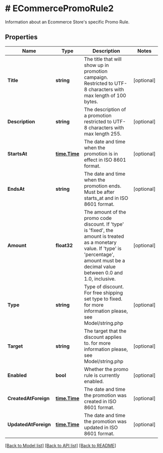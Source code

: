 # # ECommercePromoRule2
Information about an Ecommerce Store&#39;s specific Promo Rule.

## Properties 


Name | Type | Description | Notes
------------ | ------------- | ------------- | -------------
**Title**| **string** | The title that will show up in promotion campaign. Restricted to UTF-8 characters with max length of 100 bytes.  | [optional]
**Description**| **string** | The description of a promotion restricted to UTF-8 characters with max length 255.  | [optional]
**StartsAt**| [**time.Time**](time.Time.md) | The date and time when the promotion is in effect in ISO 8601 format.  | [optional]
**EndsAt**| **string** | The date and time when the promotion ends. Must be after starts_at and in ISO 8601 format.  | [optional]
**Amount**| **float32** | The amount of the promo code discount. If &#39;type&#39; is &#39;fixed&#39;, the amount is treated as a monetary value. If &#39;type&#39; is &#39;percentage&#39;, amount must be a decimal value between 0.0 and 1.0, inclusive.  | [optional]
**Type**| **string** | Type of discount. For free shipping set type to fixed. for more information please, see Model/string.php  | [optional]
**Target**| **string** | The target that the discount applies to. for more information please, see Model/string.php  | [optional]
**Enabled**| **bool** | Whether the promo rule is currently enabled.  | [optional]
**CreatedAtForeign**| [**time.Time**](time.Time.md) | The date and time the promotion was created in ISO 8601 format.  | [optional]
**UpdatedAtForeign**| [**time.Time**](time.Time.md) | The date and time the promotion was updated in ISO 8601 format.  | [optional]


[[Back to Model list]](../../README.md#models) [[Back to API list]](../../README.md#endpoints) [[Back to README]](../../README.md)

